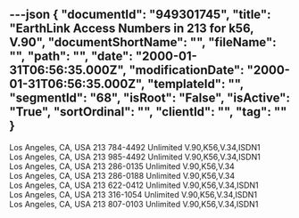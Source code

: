 ---json
{
  "documentId": "949301745",
  "title": "EarthLink Access Numbers in 213 for k56, V.90",
  "documentShortName": "",
  "fileName": "",
  "path": "",
  "date": "2000-01-31T06:56:35.000Z",
  "modificationDate": "2000-01-31T06:56:35.000Z",
  "templateId": "",
  "segmentId": "68",
  "isRoot": "False",
  "isActive": "True",
  "sortOrdinal": "",
  "clientId": "",
  "tag": ""
}
---

Los Angeles, CA, USA 213 784-4492 Unlimited V.90,K56,V.34,ISDN1  
Los Angeles, CA, USA 213 985-4492 Unlimited V.90,K56,V.34,ISDN1  
Los Angeles, CA, USA 213 286-0135 Unlimited V.90,K56,V.34  
Los Angeles, CA, USA 213 286-0188 Unlimited V.90,K56,V.34  
Los Angeles, CA, USA 213 622-0412 Unlimited V.90,K56,V.34,ISDN1  
Los Angeles, CA, USA 213 316-1054 Unlimited V.90,K56,V.34,ISDN1  
Los Angeles, CA, USA 213 807-0103 Unlimited V.90,K56,V.34,ISDN1

